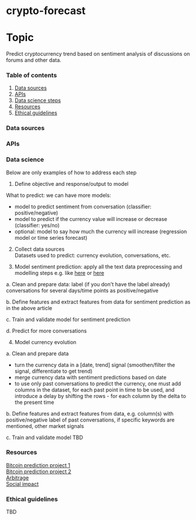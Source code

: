 # crypto-forecast

# Topic
Predict cryptocurrency trend based on sentiment analysis of discussions on forums and other data.

### Table of contents

1. [Data sources](#data)
2. [APIs](#api)
3. [Data science steps](#steps)
4. [Resources](#resources)
5. [Ethical guidelines](#ethics)

### Data sources <a name="data"></a>
### APIs<a name="apis"></a>
### Data science<a name="steps"></a>
Below are only examples of how to address each step
1. Define objective and response/output to model  

What to predict: we can have more models:
* model to predict sentiment from conversation (classifier: positive/negative)
* model to predict if the currency value will increase or decrease (classifier: yes/no)
* optional: model to say how much the currency will increase (regression model or time series forecast)

2. Collect data sources  
Datasets used to predict: currency evolution, conversations, etc.

3. Model sentiment prediction: apply all the text data preprocessing and modelling steps e.g. like [here](https://towardsdatascience.com/sentiment-analysis-with-python-part-1-5ce197074184) or [here](https://scikit-learn.org/stable/tutorial/text_analytics/working_with_text_data.html)  

a. Clean and prepare data: label (if you don't have the label already) conversations for several  days/time points as positive/negative 

b. Define features and extract features from data for sentiment prediction as in the above article  

c. Train and validate model for sentiment prediction  

d. Predict for more conversations  

4. Model currency evolution  

a. Clean and prepare data  
* turn the currency data in a [date, trend] signal (smoothen/filter the signal, differentiate to get trend) 
* merge currency data with sentiment predictions based on date
* to use only past conversations to predict the currency, one must add columns in the dataset, for each past point in time to be used, and introduce a delay by shifting the rows - for each column by the delta to the present time  

b. Define features and extract features from data, e.g. column(s) with positive/negative label of past conversations, if specific keywords are mentioned, other market signals 

c. Train and validate model TBD

### Resources<a name="resources"></a>  
[Bitcoin prediction project 1](https://hackernoon.com/how-i-created-a-bitcoin-trading-algorithm-with-a-29-return-rate-using-sentiment-analysis-b0db0e777f4)  
[Bitcoin prediction project 2](https://hackernoon.com/forecasting-bitcoin-price-with-crowdsourced-algorithms-part-ii-753f9ac99d07)  
[Arbitrage](https://towardsdatascience.com/cryptocurrency-arbitrage-how-to-profit-from-it-e2d7bf805fde)  
[Social impact](https://hackernoon.com/blockchain-for-social-good-reviewing-top-use-cases-in-2018-85b6b36f4c3d)

### Ethical guidelines <a name="ethics"></a>

TBD
